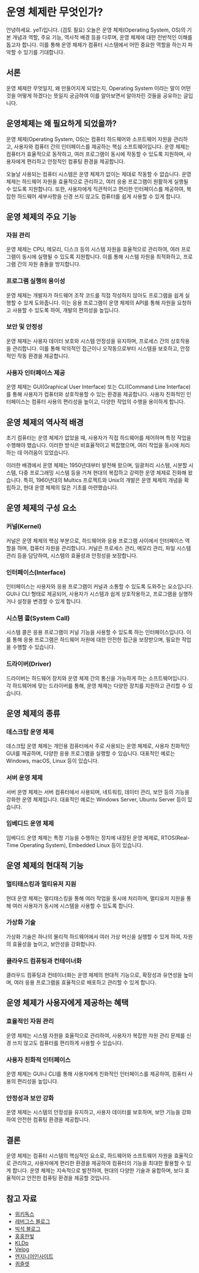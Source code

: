 # 운영 체제란 무엇인가?

안녕하세요. yeTi입니다.
(검토 필요) 오늘은 운영 체제(Operating System, OS)의 기본 개념과 역할, 주요 기능, 역사적 배경 등을 다루며, 운영 체제에 대한 전반적인 이해를 돕고자 합니다. 이를 통해 운영 체제가 컴퓨터 시스템에서 어떤 중요한 역할을 하는지 파악할 수 있기를 기대합니다.

## 서론

운영 체제란 무엇일지, 왜 만들어지게 되었는지, Operating System 이라는 말이 어떤 것을 어떻게 하겠다는 뜻일지 궁금하여 이를 알아보면서 알아차린 것들을 공유하는 글입니다.

## 운영체제는 왜 필요하게 되었을까?






운영 체제(Operating System, OS)는 컴퓨터 하드웨어와 소프트웨어 자원을 관리하고, 사용자와 컴퓨터 간의 인터페이스를 제공하는 핵심 소프트웨어입니다. 운영 체제는 컴퓨터가 효율적으로 동작하고, 여러 프로그램이 동시에 작동할 수 있도록 지원하며, 사용자에게 편리하고 안정적인 컴퓨팅 환경을 제공합니다.

오늘날 사용되는 컴퓨터 시스템은 운영 체제가 없이는 제대로 작동할 수 없습니다. 운영 체제는 하드웨어 자원을 효율적으로 관리하고, 여러 응용 프로그램이 원활하게 실행될 수 있도록 지원합니다. 또한, 사용자에게 직관적이고 편리한 인터페이스를 제공하여, 복잡한 하드웨어 세부사항을 신경 쓰지 않고도 컴퓨터를 쉽게 사용할 수 있게 합니다.

## 운영 체제의 주요 기능

### 자원 관리

운영 체제는 CPU, 메모리, 디스크 등의 시스템 자원을 효율적으로 관리하여, 여러 프로그램이 동시에 실행될 수 있도록 지원합니다. 이를 통해 시스템 자원을 최적화하고, 프로그램 간의 자원 충돌을 방지합니다.

### 프로그램 실행의 용이성

운영 체제는 개발자가 하드웨어 조작 코드를 직접 작성하지 않아도 프로그램을 쉽게 실행할 수 있게 도와줍니다. 이는 응용 프로그램이 운영 체제의 API를 통해 자원을 요청하고 사용할 수 있도록 하여, 개발의 편의성을 높입니다.

### 보안 및 안정성

운영 체제는 사용자 데이터 보호와 시스템 안정성을 유지하며, 프로세스 간의 상호작용을 관리합니다. 이를 통해 악의적인 접근이나 오작동으로부터 시스템을 보호하고, 안정적인 작동 환경을 제공합니다.

### 사용자 인터페이스 제공

운영 체제는 GUI(Graphical User Interface) 또는 CLI(Command Line Interface)를 통해 사용자가 컴퓨터와 상호작용할 수 있는 환경을 제공합니다. 사용자 친화적인 인터페이스는 컴퓨터 사용의 편리성을 높이고, 다양한 작업의 수행을 용이하게 합니다.

## 운영 체제의 역사적 배경

초기 컴퓨터는 운영 체제가 없었을 때, 사용자가 직접 하드웨어를 제어하며 특정 작업을 수행해야 했습니다. 이러한 방식은 비효율적이고 복잡했으며, 여러 작업을 동시에 처리하는 데 어려움이 있었습니다.

이러한 배경에서 운영 체제는 1950년대부터 발전해 왔으며, 일괄처리 시스템, 시분할 시스템, 다중 프로그래밍 시스템 등을 거쳐 현대의 복잡하고 강력한 운영 체제로 진화해 왔습니다. 특히, 1960년대의 Multics 프로젝트와 Unix의 개발은 운영 체제의 개념을 확립하고, 현대 운영 체제의 많은 기초를 마련했습니다.

## 운영 체제의 구성 요소

### 커널(Kernel)

커널은 운영 체제의 핵심 부분으로, 하드웨어와 응용 프로그램 사이에서 인터페이스 역할을 하며, 컴퓨터 자원을 관리합니다. 커널은 프로세스 관리, 메모리 관리, 파일 시스템 관리 등을 담당하여, 시스템의 효율성과 안정성을 보장합니다.

### 인터페이스(Interface)

인터페이스는 사용자와 응용 프로그램이 커널과 소통할 수 있도록 도와주는 요소입니다. GUI나 CLI 형태로 제공되어, 사용자가 시스템과 쉽게 상호작용하고, 프로그램을 실행하거나 설정을 변경할 수 있게 합니다.

### 시스템 콜(System Call)

시스템 콜은 응용 프로그램이 커널 기능을 사용할 수 있도록 하는 인터페이스입니다. 이를 통해 응용 프로그램은 하드웨어 자원에 대한 안전한 접근을 보장받으며, 필요한 작업을 수행할 수 있습니다.

### 드라이버(Driver)

드라이버는 하드웨어 장치와 운영 체제 간의 통신을 가능하게 하는 소프트웨어입니다. 각 하드웨어에 맞는 드라이버를 통해, 운영 체제는 다양한 장치를 지원하고 관리할 수 있습니다.

## 운영 체제의 종류

### 데스크탑 운영 체제

데스크탑 운영 체제는 개인용 컴퓨터에서 주로 사용되는 운영 체제로, 사용자 친화적인 GUI를 제공하며, 다양한 응용 프로그램을 실행할 수 있습니다. 대표적인 예로는 Windows, macOS, Linux 등이 있습니다.

### 서버 운영 체제

서버 운영 체제는 서버 컴퓨터에서 사용되며, 네트워킹, 데이터 관리, 보안 등의 기능을 강화한 운영 체제입니다. 대표적인 예로는 Windows Server, Ubuntu Server 등이 있습니다.

### 임베디드 운영 체제

임베디드 운영 체제는 특정 기능을 수행하는 장치에 내장된 운영 체제로, RTOS(Real-Time Operating System), Embedded Linux 등이 있습니다.

## 운영 체제의 현대적 기능

### 멀티태스킹과 멀티유저 지원

현대 운영 체제는 멀티태스킹을 통해 여러 작업을 동시에 처리하며, 멀티유저 지원을 통해 여러 사용자가 동시에 시스템을 사용할 수 있도록 합니다.

### 가상화 기술

가상화 기술은 하나의 물리적 하드웨어에서 여러 가상 머신을 실행할 수 있게 하여, 자원의 효율성을 높이고, 보안성을 강화합니다.

### 클라우드 컴퓨팅과 컨테이너화

클라우드 컴퓨팅과 컨테이너화는 운영 체제의 현대적 기능으로, 확장성과 유연성을 높이며, 여러 응용 프로그램을 효율적으로 배포하고 관리할 수 있게 합니다.

## 운영 체제가 사용자에게 제공하는 혜택

### 효율적인 자원 관리

운영 체제는 시스템 자원을 효율적으로 관리하여, 사용자가 복잡한 자원 관리 문제를 신경 쓰지 않고도 컴퓨터를 편리하게 사용할 수 있습니다.

### 사용자 친화적 인터페이스

운영 체제는 GUI나 CLI를 통해 사용자에게 친화적인 인터페이스를 제공하여, 컴퓨터 사용의 편리성을 높입니다.

### 안정성과 보안 강화

운영 체제는 시스템의 안정성을 유지하고, 사용자 데이터를 보호하며, 보안 기능을 강화하여 안전한 컴퓨팅 환경을 제공합니다.

## 결론

운영 체제는 컴퓨터 시스템의 핵심적인 요소로, 하드웨어와 소프트웨어 자원을 효율적으로 관리하고, 사용자에게 편리한 환경을 제공하여 컴퓨터의 기능을 최대한 활용할 수 있게 합니다. 운영 체제는 지속적으로 발전하여, 현대의 다양한 기술과 융합하며, 보다 효율적이고 안전한 컴퓨팅 환경을 제공할 것입니다.

## 참고 자료

- [위키독스](https://wikidocs.net/230919)  
- [레버그스 블로그](https://rebugs.tistory.com/308)  
- [빅석 블로그](https://bigseok.tistory.com/entry/%EC%9A%B4%EC%98%81%EC%B2%B4%EC%A0%9C%EC%9D%98-%EC%97%AD%ED%95%A0%EA%B3%BC-%ED%95%84%EC%9A%94%EC%84%B1)  
- [홍홍한빛](https://hongong.hanbit.co.kr/%EC%BB%B4%ED%93%A8%ED%84%B0-%EA%B5%AC%EC%A1%B0%EC%99%80-%EC%9A%B4%EC%98%81%EC%B2%B4%EC%A0%9C%EB%A5%BC-%EC%95%8C%EC%95%84%EC%95%BC-%ED%95%98%EB%8A%94-%EC%9D%B4%EC%9C%A0/)  
- [KLDp](https://kldp.org/node/27821)  
- [Velog](https://velog.io/@kaya53/%EC%9A%B4%EC%98%81%EC%B2%B4%EC%A0%9C%EB%9E%80-%EC%9A%B4%EC%98%81%EC%B2%B4%EC%A0%9C%EB%8A%94-%EC%99%9C-%EC%A4%91%EC%9A%94%ED%95%9C%EA%B0%80)  
- [엔지니어인사이트](https://engineerinsight.tistory.com/385)  
- [퀴즐렛](https://quizlet.com/558420088/%EC%9A%B4%EC%98%81%EC%B2%B4%EC%A0%9C-%EB%A9%94%EB%AA%A8%EB%A6%AC%EA%B4%80%EB%A6%AC-flash-cards/)  

